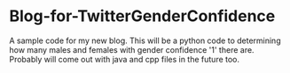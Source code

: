 # Blog-for-TwitterGenderConfidence
A sample code for my new blog. This will be a python code to determining how many males and females with gender confidence '1' there are. Probably will come out with java and cpp files in the future too.
